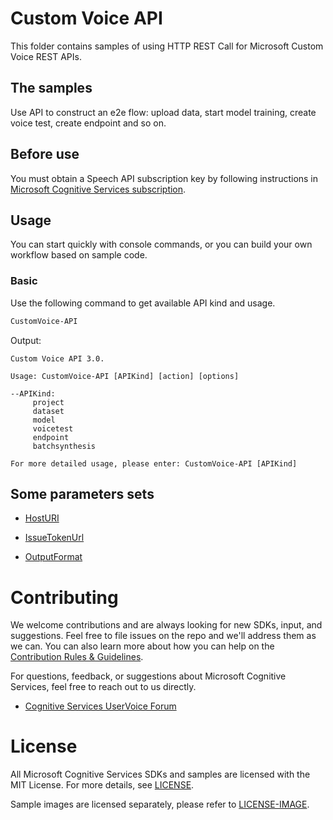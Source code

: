 # Custom Voice API

This folder contains samples of using HTTP REST Call for Microsoft Custom Voice REST APIs.

## The samples

Use API to construct an e2e flow: upload data, start model training, create voice test, create endpoint and so on.

## Before use

You must obtain a Speech API subscription key by following instructions in [Microsoft Cognitive Services subscription](https://docs.microsoft.com/en-us/azure/cognitive-services/speech-service/get-started#create-a-speech-resource-in-azure).

## Usage

You can start quickly with console commands, or you can build your own workflow based on sample code.

### Basic

Use the following command to get available API kind and usage.

```cmd
CustomVoice-API
```

Output:

```plaintext
Custom Voice API 3.0.

Usage: CustomVoice-API [APIKind] [action] [options]

--APIKind:
     project
     dataset
     model
     voicetest
     endpoint
     batchsynthesis

For more detailed usage, please enter: CustomVoice-API [APIKind]
```

## Some parameters sets

- [HostURI](https://docs.microsoft.com/en-us/azure/cognitive-services/speech-service/regions#speech-to-text-text-to-speech-and-translation)

- [IssueTokenUrl](https://docs.microsoft.com/en-us/azure/cognitive-services/speech-service/rest-text-to-speech#how-to-get-an-access-token)

- [OutputFormat](https://docs.microsoft.com/en-us/azure/cognitive-services/speech-service/rest-text-to-speech#audio-outputs)

# Contributing

We welcome contributions and are always looking for new SDKs, input, and
suggestions. Feel free to file issues on the repo and we'll address them as we can. You can also learn more about how you can help on the [Contribution
Rules & Guidelines](/CONTRIBUTING.md).

For questions, feedback, or suggestions about Microsoft Cognitive Services, feel free to reach out to us directly.

- [Cognitive Services UserVoice Forum](https://cognitive.uservoice.com)

# License

All Microsoft Cognitive Services SDKs and samples are licensed with the MIT License. For more details, see
[LICENSE](/LICENSE.md).

Sample images are licensed separately, please refer to [LICENSE-IMAGE](/LICENSE-IMAGE.md).
